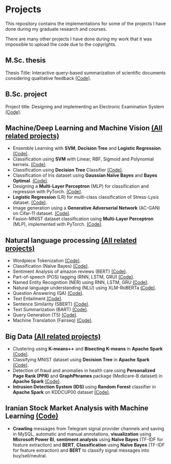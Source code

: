 # Projects

This repository contains the implementations for some of the projects I have done during my graduate research and courses.

There are many other projects I have done during my work that it was impossible to upload the code due to the copyrights.




## M.Sc. thesis
Thesis Title: Interactive query-based summarization of scientific documents considering qualitative feedback [(Code)](https://github.com/mehrzad-ahmadian/projects/tree/master/msc-thesis).



## B.Sc. project
Project title: Designing and implementing an Electronic Examination System [(Code)](https://github.com/mehrzad-ahmadian/projects/tree/master/bsc-project).




## Machine/Deep Learning and Machine Vision [(All related projects)](https://github.com/mehrzad-ahmadian/projects/tree/master/machine-learning/)
* Ensemble Learning with **SVM**, **Decision Tree** and **Logistic Regression**. [(Code)](https://github.com/mehrzad-ahmadian/projects/tree/master/machine-learning/voting-based-ensemble).
* Classification using **SVM** with Linear, RBF, Sigmoid and Polynomial kernels. [(Code)](https://github.com/mehrzad-ahmadian/projects/tree/master/machine-learning/classification-svm).
* Classification using **Decision Tree** Classifier [(Code)](https://github.com/mehrzad-ahmadian/projects/tree/master/machine-learning/classification-decision-tree).
* Classification of Iris dataset using **Gaussian Naïve Bayes** and **Bayes Optimal**. [(Code)](https://github.com/mehrzad-ahmadian/projects/tree/master/machine-learning/classification-naive-bayes).
* Designing a **Multi-Layer Perceptron** (MLP) for classification and regression with PyTorch. [(Code)](https://github.com/mehrzad-ahmadian/projects/tree/master/machine-learning/mlp-classification-regression).
* **Logistic Regression** (LR) for multi-class classification of Stress-Lysis dataset. [(Code)](https://github.com/mehrzad-ahmadian/projects/tree/master/machine-learning/logistic-regression-multi-class).
* Image generation using a **Generative Adverserial Network** (AC-GAN) on Cifar-11 dataset. [(Code)](https://github.com/mehrzad-ahmadian/projects/tree/master/machine-learning/image-generation-ac-gan).
* Fasion-MNIST dataset classification using **Multi-Layer Perceptron** (MLP), implemented with PyTorch. [(Code)](https://github.com/mehrzad-ahmadian/projects/tree/master/machine-learning/image-classification-mlp).





## Natural language processing [(All related projects)](https://github.com/mehrzad-ahmadian/projects/tree/master/natural-language-processing/)
* Wordpiece Tokenization [(Code)](https://github.com/mehrzad-ahmadian/projects/tree/master/natural-language-processing/tokenization-wordpiece).
* Classification (Naïve Bayes) [(Code)](https://github.com/mehrzad-ahmadian/projects/tree/master/natural-language-processing/classification-naive-bayes).
* Sentiment Analysis of amazon reviews (BERT) [(Code)](https://github.com/mehrzad-ahmadian/projects/tree/master/natural-language-processing/sentiment-analysis-amazon-bert).
* Part-of-speech (POS) tagging (RNN, LSTM, GRU) [(Code)](https://github.com/mehrzad-ahmadian/projects/tree/master/natural-language-processing/part-of-speech-tagging).
* Named Entity Recognition (NER) using RNN, LSTM, GRU [(Code)](https://github.com/mehrzad-ahmadian/projects/tree/master/natural-language-processing/named-entity-recognition).
* Natural language understanding (NLU) using XLM-RoBERTa [(Code)](https://github.com/mehrzad-ahmadian/projects/tree/master/natural-language-processing/natural-language-understanding).
* Question Answering (QA) [(Code)](https://github.com/mehrzad-ahmadian/projects/tree/master/natural-language-processing/question-answering).
* Text Entailment [(Code)](https://github.com/mehrzad-ahmadian/projects/tree/master/natural-language-processing/text-entailment).
* Sentence Similarity (SBERT) [(Code)](https://github.com/mehrzad-ahmadian/projects/tree/master/natural-language-processing/sentence-similarity).
* Text Summarization (BART) [(Code)](https://github.com/mehrzad-ahmadian/projects/tree/master/natural-language-processing/text-summarization).
* Query Generation (T5) [(Code)](https://github.com/mehrzad-ahmadian/projects/tree/master/natural-language-processing/query-generation).
* Machine Translation (Fairseq) [(Code)](https://github.com/mehrzad-ahmadian/projects/tree/master/natural-language-processing/machine-translation).




## Big Data [(All related projects)](https://github.com/mehrzad-ahmadian/projects/tree/master/big-data/)
* Clustering using **K-means++** and **Bisecting K-means** in **Apache Spark** [(Code)](https://github.com/mehrzad-ahmadian/projects/tree/master/big-data/spark-clustering-bisecting-k-means).
* Classifying MNIST dataset using **Decision Tree** in **Apache Spark** [(Code)](https://github.com/mehrzad-ahmadian/projects/tree/master/big-data/spark-decision-tree).
* Detection of fraud and anomalies in health care using **Personalized Page Rank (PPR)**  and **GraphPhrames** package (Medicare-B dataset) in **Apache Spark** [(Code)](https://github.com/mehrzad-ahmadian/projects/tree/master/big-data/spark-fraud-detection-personalized-pagerank).
* **Intrusion Detection System (IDS)** using **Random Forest** classifier in **Apache Spark** on KDDCUP00 dataset [(Code)](https://github.com/mehrzad-ahmadian/projects/tree/master/big-data/spark-intrusion-detection-random-forest).





## Iranian Stock Market Analysis with Machine Learning [(Code)](https://github.com/mehrzad-ahmadian/projects/tree/master/iranian-stock-market-analysis-ml/)
* **Crawling** messages from Telegram signal provider channels and saving in MySQL, automatic and manual annotations, **visualization** using **Microsoft Power BI**, **sentiment analysis** using **Naïve Bayes** (TF-IDF for feature extraction) and **BERT**, **Classification** using **Naïve Bayes** (TF-IDF for feature extraction) and **BERT** to classify signal messages into buy/sell/neutral.